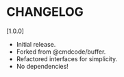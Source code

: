 # CHANGELOG

[1.0.0]

- Initial release.
- Forked from @cmdcode/buffer.
- Refactored interfaces for simplicity.
- No dependencies!
